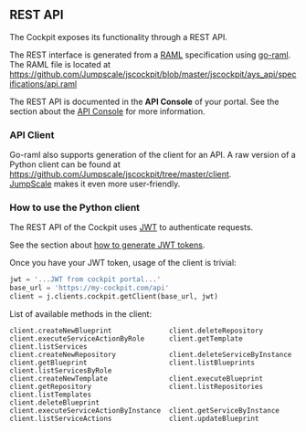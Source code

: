 ## REST API

The Cockpit exposes its functionality through a REST API.

The REST interface is generated from a [RAML](http://raml.org/) specification using [go-raml](https://github.com/jumpscale/go-raml). The RAML file is located at https://github.com/Jumpscale/jscockpit/blob/master/jscockpit/ays_api/specifications/api.raml

The REST API is documented in the **API Console** of your portal. See the section about the [API Console](../API_console/API_Console.md) for more information.


### API Client

Go-raml also supports generation of the client for an API. A raw version of a Python client can be found at https://github.com/Jumpscale/jscockpit/tree/master/client.  
[JumpScale](https://github.com/Jumpscale/jumpscale_core8) makes it even more user-friendly.


### How to use the Python client

The REST API of the Cockpit uses [JWT](https://jwt.io/) to authenticate requests. 

See the section about [how to generate JWT tokens](../JWT/JWT.md).

Once you have your JWT token, usage of the client is trivial:

```python
jwt = '...JWT from cockpit portal...'
base_url = 'https://my-cockpit.com/api'
client = j.clients.cockpit.getClient(base_url, jwt)
```

List of available methods in the client:
```
client.createNewBlueprint              client.deleteRepository                client.executeServiceActionByRole      client.getTemplate                     client.listServices
client.createNewRepository             client.deleteServiceByInstance         client.getBlueprint                    client.listBlueprints                  client.listServicesByRole
client.createNewTemplate               client.executeBlueprint                client.getRepository                   client.listRepositories                client.listTemplates
client.deleteBlueprint                 client.executeServiceActionByInstance  client.getServiceByInstance            client.listServiceActions              client.updateBlueprint
```
